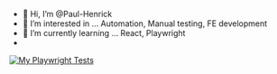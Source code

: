 - 👋 Hi, I’m @Paul-Henrick
- 👀 I’m interested in ... Automation, Manual testing, FE development
- 🌱 I’m currently learning ... React, Playwright
- 
[![My Playwright Tests](https://github.com/Paul-Henrick/nextjs-boilerplate/actions/workflows/playwright.yml/badge.svg)](https://github.com/Paul-Henrick/nextjs-boilerplate/actions/workflows/playwright.yml)



<!---
Paul-Henrick/Paul-Henrick is a ✨ special ✨ repository because its `README.md` (this file) appears on your GitHub profile.
You can click the Preview link to take a look at your changes.
--->
